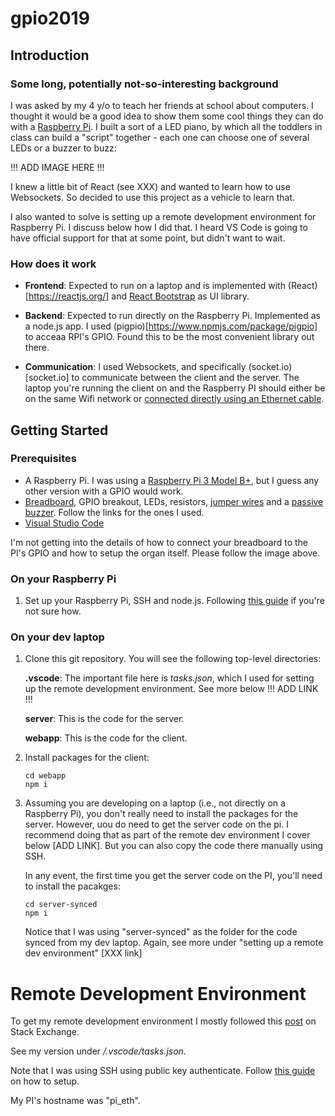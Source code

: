 # gpio2019

## Introduction
### Some long, potentially not-so-interesting background
I was asked by my 4 y/o to teach her friends at school about computers. I thought it would be a good idea to show them some cool things they can do with a [Raspberry Pi](https://www.raspberrypi.org/). I built a sort of a LED piano, by which all the toddlers in class can build a "script" together - each one can choose one of several LEDs or a buzzer to buzz:

!!! ADD IMAGE HERE !!!

I knew a little bit of React (see XXX) and wanted to learn how to use Websockets. So decided to use this project as a vehicle to learn that.

I also wanted to solve is setting up a remote development environment for Raspberry Pi. I discuss below how I did that. I heard VS Code is going to have official support for that at some point, but didn't want to wait.

### How does it work

* __Frontend__: Expected to run on a laptop and is implemented with (React)[https://reactjs.org/] and [React Bootstrap](https://react-bootstrap.github.io/) as UI library.

* __Backend__: Expected to run directly on the Raspberry Pi. Implemented as a node.js app. I used (pigpio)[https://www.npmjs.com/package/pigpio] to acceaa RPI's GPIO. Found this to be the most convenient library out there.

* __Communication__: I used Websockets, and specifically (socket.io)[socket.io] to communicate between the client and the server. The laptop you're running the client on and the Raspberry PI should either be on the same Wifi network or [connected directly using an Ethernet cable](https://www.dexterindustries.com/BrickPi/brickpi-tutorials-documentation/getting-started/using-the-pi/connect-to-your-raspberry-pi-from-a-mac/).

## Getting Started

### Prerequisites
* A Raspberry Pi. I was using a [Raspberry Pi 3 Model B+](https://www.raspberrypi.org/products/raspberry-pi-3-model-b-plus/), but I guess any other version with a GPIO would work.
* [Breadboard](https://www.amazon.com/gp/product/B07DL13RZH/ref=ppx_yo_dt_b_search_asin_title?ie=UTF8&psc=1), GPIO breakout, LEDs, resistors, [jumper wires](https://www.amazon.com/gp/product/B07GD2BWPY/ref=ppx_yo_dt_b_asin_title_o02_s00?ie=UTF8&psc=1) and a [passive buzzer](https://www.amazon.com/gp/product/B016D5L5KE/ref=ppx_yo_dt_b_search_asin_title?ie=UTF8&psc=1). Follow the links for the ones I used.
* [Visual Studio Code](https://code.visualstudio.com/Download)

I'm not getting into the details of how to connect your breadboard to the PI's GPIO and how to setup the organ itself. Please follow the image above.

### On your Raspberry Pi
1. Set up your Raspberry Pi, SSH and node.js. Following [this guide](https://www.w3schools.com/nodejs/nodejs_raspberrypi.asp) if you're not sure how. 

### On your dev laptop
1. Clone this git repository. You will see the following top-level directories:
    
    __.vscode__: The important file here is *tasks.json*, which I used for setting up the remote development environment. See more below !!! ADD LINK !!!
    
    __server__: This is the code for the server.
    
    __webapp__: This is the code for the client.
    
1. Install packages for the client:

    ```
    cd webapp 
    npm i
    ```

1. Assuming you are developing on a laptop (i.e., not directly on a Raspberry Pi), you don't really need to install the packages for the server. However, uou do need to get the server code on the pi. I recommend doing that as part of the remote dev environment I cover below [ADD LINK]. But you can also copy the code there manually using SSH.

    In any event, the first time you get the server code on the PI, you'll need to install the pacakges:


    ```
    cd server-synced
    npm i
    ```

    Notice that I was using "server-synced" as the folder for the code synced from my dev laptop. Again, see more under "setting up a remote dev environment" [XXX link]



# Remote Development Environment
To get my remote development environment I mostly followed this [post](https://stackoverflow.com/questions/53320958/vscode-python-remote-interpreter/54789809#54789809) on Stack Exchange.

See my version under */.vscode/tasks.json*.

Note that I was using SSH using public key authenticate. Follow [this guide](https://www.raspberrypi.org/documentation/remote-access/ssh/passwordless.md) on how to setup.

My PI's hostname was "pi_eth".

